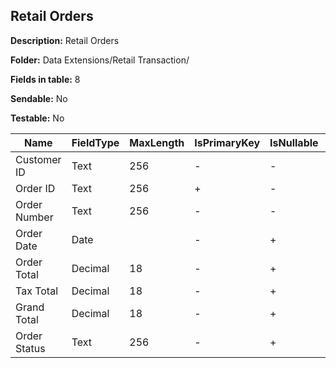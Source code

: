 ## Retail Orders

**Description:** Retail Orders

**Folder:** Data Extensions/Retail Transaction/

**Fields in table:** 8

**Sendable:** No

**Testable:** No

| Name | FieldType | MaxLength | IsPrimaryKey | IsNullable | DefaultValue |
| --- | --- | --- | --- | --- | --- |
| Customer ID | Text | 256 | - | - |  |
| Order ID | Text | 256 | + | - |  |
| Order Number | Text | 256 | - | - |  |
| Order Date | Date |  | - | + |  |
| Order Total | Decimal | 18 | - | + | 0 |
| Tax Total | Decimal | 18 | - | + | 0 |
| Grand Total | Decimal | 18 | - | + | 0 |
| Order Status | Text | 256 | - | + |  |
